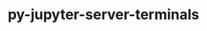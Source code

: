 ---
title: "py-jupyter-server-terminals"
layout: cache
categories: [package, develop-2025-01-05]
meta: {"versions": ["0.4.4"], "compilers": ["gcc@=11.1.0", "gcc@=11.4.0", "gcc@=9.4.0", "oneapi@=2024.2.1"], "oss": ["ubuntu20.04", "ubuntu22.04"], "platforms": ["linux"], "targets": ["neoverse_v2", "ppc64le", "x86_64_v3"], "stacks": ["data-vis-sdk", "e4s", "e4s-neoverse-v2", "e4s-oneapi", "e4s-power", "root"], "num_specs": 10, "num_specs_by_stack": {"e4s-power": 2, "root": 10, "data-vis-sdk": 1, "e4s-neoverse-v2": 2, "e4s": 2, "e4s-oneapi": 3}}
spec_details: [{"hash": "wosc5xtcwiasgjfymwwlkphji6ii26mo", "compiler": "gcc@=9.4.0", "versions": ["0.4.4"], "os": "ubuntu20.04", "platform": "linux", "target": "ppc64le", "variants": ["build_system=python_pip"], "stacks": ["e4s-power", "root"], "size": "-", "tarball": "https://binaries.spack.io/develop-2025-01-05/build_cache/linux-ubuntu20.04-ppc64le/gcc-9.4.0/py-jupyter-server-terminals-0.4.4/linux-ubuntu20.04-ppc64le-gcc-9.4.0-py-jupyter-server-terminals-0.4.4-wosc5xtcwiasgjfymwwlkphji6ii26mo.spack"}, {"hash": "phlqxfbz4v6nevxtfa3m6prpfa4d7fxw", "compiler": "gcc@=9.4.0", "versions": ["0.4.4"], "os": "ubuntu20.04", "platform": "linux", "target": "ppc64le", "variants": ["build_system=python_pip"], "stacks": ["e4s-power", "root"], "size": "-", "tarball": "https://binaries.spack.io/develop-2025-01-05/build_cache/linux-ubuntu20.04-ppc64le/gcc-9.4.0/py-jupyter-server-terminals-0.4.4/linux-ubuntu20.04-ppc64le-gcc-9.4.0-py-jupyter-server-terminals-0.4.4-phlqxfbz4v6nevxtfa3m6prpfa4d7fxw.spack"}, {"hash": "mtji4dha5g5phaxnmmjecgw4o5bc4zme", "compiler": "gcc@=11.1.0", "versions": ["0.4.4"], "os": "ubuntu20.04", "platform": "linux", "target": "x86_64_v3", "variants": ["build_system=python_pip"], "stacks": ["data-vis-sdk", "root"], "size": "-", "tarball": "https://binaries.spack.io/develop-2025-01-05/build_cache/linux-ubuntu20.04-x86_64_v3/gcc-11.1.0/py-jupyter-server-terminals-0.4.4/linux-ubuntu20.04-x86_64_v3-gcc-11.1.0-py-jupyter-server-terminals-0.4.4-mtji4dha5g5phaxnmmjecgw4o5bc4zme.spack"}, {"hash": "coh7tooh54njuv72ibsy7ycjdawlngvy", "compiler": "gcc@=11.4.0", "versions": ["0.4.4"], "os": "ubuntu22.04", "platform": "linux", "target": "neoverse_v2", "variants": ["build_system=python_pip"], "stacks": ["root", "e4s-neoverse-v2"], "size": "-", "tarball": "https://binaries.spack.io/develop-2025-01-05/build_cache/linux-ubuntu22.04-neoverse_v2/gcc-11.4.0/py-jupyter-server-terminals-0.4.4/linux-ubuntu22.04-neoverse_v2-gcc-11.4.0-py-jupyter-server-terminals-0.4.4-coh7tooh54njuv72ibsy7ycjdawlngvy.spack"}, {"hash": "c2pwwznu3pzya4qfqd25smdvpcyqtoqx", "compiler": "gcc@=11.4.0", "versions": ["0.4.4"], "os": "ubuntu22.04", "platform": "linux", "target": "neoverse_v2", "variants": ["build_system=python_pip"], "stacks": ["root", "e4s-neoverse-v2"], "size": "-", "tarball": "https://binaries.spack.io/develop-2025-01-05/build_cache/linux-ubuntu22.04-neoverse_v2/gcc-11.4.0/py-jupyter-server-terminals-0.4.4/linux-ubuntu22.04-neoverse_v2-gcc-11.4.0-py-jupyter-server-terminals-0.4.4-c2pwwznu3pzya4qfqd25smdvpcyqtoqx.spack"}, {"hash": "dwgo7os575mepk4anwuxkotsshksrn43", "compiler": "gcc@=11.4.0", "versions": ["0.4.4"], "os": "ubuntu22.04", "platform": "linux", "target": "x86_64_v3", "variants": ["build_system=python_pip"], "stacks": ["e4s", "root"], "size": "-", "tarball": "https://binaries.spack.io/develop-2025-01-05/build_cache/linux-ubuntu22.04-x86_64_v3/gcc-11.4.0/py-jupyter-server-terminals-0.4.4/linux-ubuntu22.04-x86_64_v3-gcc-11.4.0-py-jupyter-server-terminals-0.4.4-dwgo7os575mepk4anwuxkotsshksrn43.spack"}, {"hash": "5ywricxgtmbi2i2s3za53t4yua64ki4a", "compiler": "gcc@=11.4.0", "versions": ["0.4.4"], "os": "ubuntu22.04", "platform": "linux", "target": "x86_64_v3", "variants": ["build_system=python_pip"], "stacks": ["e4s", "root"], "size": "-", "tarball": "https://binaries.spack.io/develop-2025-01-05/build_cache/linux-ubuntu22.04-x86_64_v3/gcc-11.4.0/py-jupyter-server-terminals-0.4.4/linux-ubuntu22.04-x86_64_v3-gcc-11.4.0-py-jupyter-server-terminals-0.4.4-5ywricxgtmbi2i2s3za53t4yua64ki4a.spack"}, {"hash": "pu6pjdrm4jygc2p2gyfm5r4rjoblx2yr", "compiler": "oneapi@=2024.2.1", "versions": ["0.4.4"], "os": "ubuntu22.04", "platform": "linux", "target": "x86_64_v3", "variants": ["build_system=python_pip"], "stacks": ["root", "e4s-oneapi"], "size": "-", "tarball": "https://binaries.spack.io/develop-2025-01-05/build_cache/linux-ubuntu22.04-x86_64_v3/oneapi-2024.2.1/py-jupyter-server-terminals-0.4.4/linux-ubuntu22.04-x86_64_v3-oneapi-2024.2.1-py-jupyter-server-terminals-0.4.4-pu6pjdrm4jygc2p2gyfm5r4rjoblx2yr.spack"}, {"hash": "me3ppoxoby5s2jiijca5ktrg6yl2nfbh", "compiler": "oneapi@=2024.2.1", "versions": ["0.4.4"], "os": "ubuntu22.04", "platform": "linux", "target": "x86_64_v3", "variants": ["build_system=python_pip"], "stacks": ["root", "e4s-oneapi"], "size": "-", "tarball": "https://binaries.spack.io/develop-2025-01-05/build_cache/linux-ubuntu22.04-x86_64_v3/oneapi-2024.2.1/py-jupyter-server-terminals-0.4.4/linux-ubuntu22.04-x86_64_v3-oneapi-2024.2.1-py-jupyter-server-terminals-0.4.4-me3ppoxoby5s2jiijca5ktrg6yl2nfbh.spack"}, {"hash": "mwqxvhpbmurdvaftlvfucjobpr47sqjh", "compiler": "oneapi@=2024.2.1", "versions": ["0.4.4"], "os": "ubuntu22.04", "platform": "linux", "target": "x86_64_v3", "variants": ["build_system=python_pip"], "stacks": ["root", "e4s-oneapi"], "size": "-", "tarball": "https://binaries.spack.io/develop-2025-01-05/build_cache/linux-ubuntu22.04-x86_64_v3/oneapi-2024.2.1/py-jupyter-server-terminals-0.4.4/linux-ubuntu22.04-x86_64_v3-oneapi-2024.2.1-py-jupyter-server-terminals-0.4.4-mwqxvhpbmurdvaftlvfucjobpr47sqjh.spack"}]
---